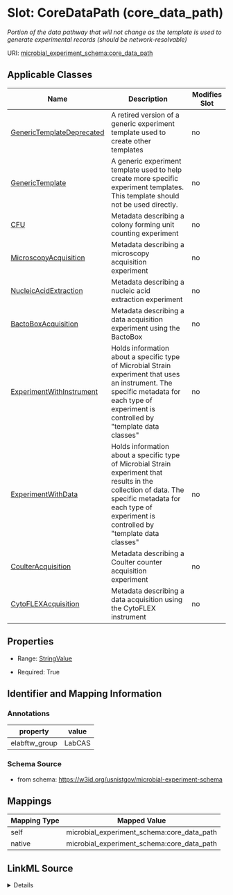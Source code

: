 

# Slot: CoreDataPath (core_data_path)




_Portion of the data pathway that will not change as the template is used to generate experimental records (should be network-resolvable)_







URI: [microbial_experiment_schema:core_data_path](https://w3id.org/usnistgov/microbial-experiment-schema/core_data_path)



<!-- no inheritance hierarchy -->





## Applicable Classes

| Name | Description | Modifies Slot |
| --- | --- | --- |
| [GenericTemplateDeprecated](GenericTemplateDeprecated.md) | A retired version of a generic experiment template used to create other templates |  no  |
| [GenericTemplate](GenericTemplate.md) | A generic experiment template used to help create more specific experiment templates. This template should not be used directly. |  no  |
| [CFU](CFU.md) | Metadata describing a colony forming unit counting experiment |  no  |
| [MicroscopyAcquisition](MicroscopyAcquisition.md) | Metadata describing a microscopy acquisition experiment |  no  |
| [NucleicAcidExtraction](NucleicAcidExtraction.md) | Metadata describing a nucleic acid extraction experiment |  no  |
| [BactoBoxAcquisition](BactoBoxAcquisition.md) | Metadata describing a data acquisition experiment using the BactoBox |  no  |
| [ExperimentWithInstrument](ExperimentWithInstrument.md) | Holds information about a specific type of Microbial Strain experiment that uses an instrument. The specific metadata for each type of experiment is controlled by "template data classes" |  no  |
| [ExperimentWithData](ExperimentWithData.md) | Holds information about a specific type of Microbial Strain experiment that results in the collection of data. The specific metadata for each type of experiment is controlled by "template data classes" |  no  |
| [CoulterAcquisition](CoulterAcquisition.md) | Metadata describing a Coulter counter acquisition experiment |  no  |
| [CytoFLEXAcquisition](CytoFLEXAcquisition.md) | Metadata describing a data acquisition using the CytoFLEX instrument |  no  |







## Properties

* Range: [StringValue](StringValue.md)

* Required: True





## Identifier and Mapping Information





### Annotations

| property | value |
| --- | --- |
| elabftw_group | LabCAS || elabftw_user_input | True || read_only | True |



### Schema Source


* from schema: https://w3id.org/usnistgov/microbial-experiment-schema




## Mappings

| Mapping Type | Mapped Value |
| ---  | ---  |
| self | microbial_experiment_schema:core_data_path |
| native | microbial_experiment_schema:core_data_path |




## LinkML Source

<details>
```yaml
name: core_data_path
annotations:
  elabftw_group:
    tag: elabftw_group
    value: LabCAS
  elabftw_user_input:
    tag: elabftw_user_input
    value: true
  read_only:
    tag: read_only
    value: true
description: Portion of the data pathway that will not change as the template is used
  to generate experimental records (should be network-resolvable)
title: CoreDataPath
from_schema: https://w3id.org/usnistgov/microbial-experiment-schema
rank: 1000
alias: core_data_path
domain_of:
- ExperimentWithData
range: StringValue
required: true

```
</details>